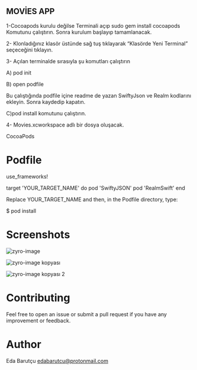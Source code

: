 ## MOVİES APP

1-Cocoapods kurulu değilse
Terminali açıp 
sudo gem install cocoapods
Komutunu çalıştırın. 
Sonra kurulum başlayıp tamamlanacak.

2- Klonladığınız klasör üstünde sağ tuş tıklayarak “Klasörde Yeni Terminal” seçeceğini tıklayın.

3- Açılan terminalde sırasıyla şu komutları çalıştırın

A) pod init

B) open podfile

Bu çalıştığında podfile içine readme de yazan SwiftyJson ve Realm kodlarını ekleyin.
Sonra kaydedip kapatın.

C)pod install komutunu çalıştırın.

4- Movies.xcworkspace adlı bir dosya oluşacak.

CocoaPods

# Podfile
use_frameworks!

target 'YOUR_TARGET_NAME' do
    pod 'SwiftyJSON'
    pod 'RealmSwift'
end

Replace YOUR_TARGET_NAME and then, in the Podfile directory, type:

$ pod install

# Screenshots

![zyro-image](https://user-images.githubusercontent.com/91742636/140605406-acd69e7e-8d1e-49f0-a306-89ee2df06841.png)

![zyro-image kopyası](https://user-images.githubusercontent.com/91742636/140605449-948231fa-63fb-48bb-be34-5bddce5b2f20.png)

![zyro-image kopyası 2](https://user-images.githubusercontent.com/91742636/140605548-ef8418b7-3a12-41cc-915c-75f986c2d484.png)


 # Contributing

Feel free to open an issue or submit a pull request if you have any improvement or feedback.

 # Author

Eda Barutçu edabarutcu@protonmail.com


